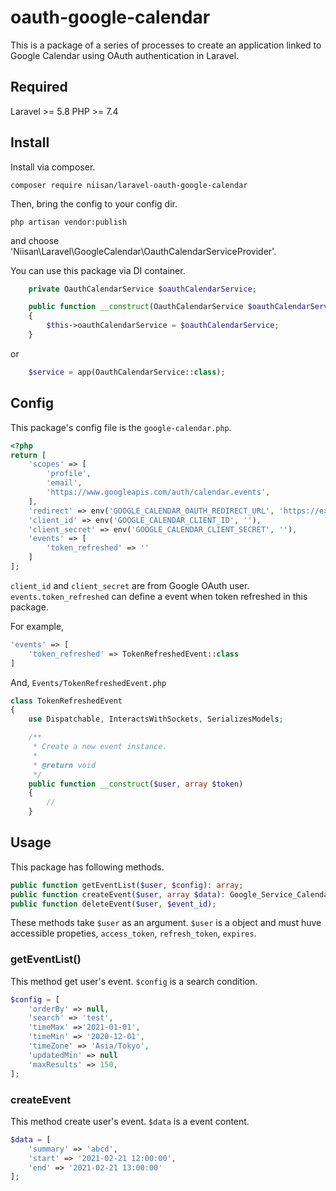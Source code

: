 # oauth-google-calendar

This is a package of a series of processes to create an application linked to Google Calendar using OAuth authentication in Laravel.

## Required

Laravel >= 5.8
PHP >= 7.4

## Install
Install via composer.

```
composer require niisan/laravel-oauth-google-calendar
```

Then, bring the config to your config dir.

```
php artisan vendor:publish
```
and choose 'Niisan\Laravel\GoogleCalendar\OauthCalendarServiceProvider'.

You can use this package via DI container.

```php
    private OauthCalendarService $oauthCalendarService;

    public function __construct(OauthCalendarService $oauthCalendarService)
    {
        $this->oauthCalendarService = $oauthCalendarService;
    }
```

or

```php
    $service = app(OauthCalendarService::class);
```

## Config
This package's config file is the `google-calendar.php`. 

```php
<?php
return [
    'scopes' => [
        'profile',
        'email',
        'https://www.googleapis.com/auth/calendar.events',
    ],
    'redirect' => env('GOOGLE_CALENDAR_OAUTH_REDIRECT_URL', 'https://example.com/auth/callback'),
    'client_id' => env('GOOGLE_CALENDAR_CLIENT_ID', ''),
    'client_secret' => env('GOOGLE_CALENDAR_CLIENT_SECRET', ''),
    'events' => [
        'token_refreshed' => ''
    ]
];
```
`client_id` and `client_secret` are from Google OAuth user. 
`events.token_refreshed` can define a event when token refreshed in this package.

For example,

```php
'events' => [
    'token_refreshed' => TokenRefreshedEvent::class
]
```

And, `Events/TokenRefreshedEvent.php`

```php
class TokenRefreshedEvent
{
    use Dispatchable, InteractsWithSockets, SerializesModels;

    /**
     * Create a new event instance.
     *
     * @return void
     */
    public function __construct($user, array $token)
    {
        //
    }
```

## Usage
This package has following methods.

```php
public function getEventList($user, $config): array;
public function createEvent($user, array $data): Google_Service_Calendar_Event;
public function deleteEvent($user, $event_id);
```
These methods take `$user` as an argument. `$user` is a object and must huve accessible propeties, `access_token`, `refresh_token`, `expires`.

### getEventList()
This method get user's event. `$config` is a search condition.
```php
$config = [
    'orderBy' => null,
    'search' => 'test',
    'timeMax' =>'2021-01-01',
    'timeMin' => '2020-12-01',
    'timeZone' => 'Asia/Tokyo',
    'updatedMin' => null
    'maxResults' => 150,
];
```

### createEvent
This method create user's event. `$data` is a event content.

```php
$data = [
    'summary' => 'abcd',
    'start' => '2021-02-21 12:00:00',
    'end' => '2021-02-21 13:00:00'
];
```